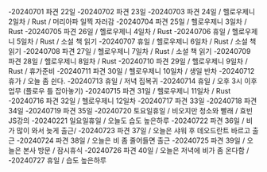 -20240701 파견 22일
-20240702 파견 23일
-20240703 파견 24일 / 헬로우제니 2일차 / Rust / 머리아파 일찍 자러감
-20240704 파견 25일 / 헬로우제니 3일차 / Rust
-20240705 파견 26일 / 헬로우제니 4일차 / Rust
-20240706 휴일 / 헬로우제니 5일차 / Rust / 소설 책 읽기
-20240707 휴일 / 헬로우제니 6일차 / Rust / 소설 책 읽기
-20240708 파견 27일 / 헬로우제니 7일차 / Rust / 소설 책 읽기
-20240709 파견 28일 / 헬로우제니 8일차 / Rust
-20240710 파견 29일 / 헬로우제니 9일차 / Rust / 휴가준비
-20240711 파견 30일 / 헬로우제니 10일차 / 생일 반차
-20240712 휴가 / 오늘 좀 쉰다.
-20240713 휴일 / 저녁 집복귀
-20240714 휴일 / 오후 3시 이후 업무 (플로우 틀 잡아놓기)
-20240715 파견 31일 / 헬로우제니 11일차 / Rust
-20240716 파견 32일 / 헬로우제니 12일차
-20240717 파견 33일
-20240718 파견 34일
-20240719 파견 35일
-20240720 토요일휴일 / 비오지만 청소와 빨래 / 효빈JS강의
-20240221 일요일휴일 / 오늘도 습도 높은하루
-20240722 파견 36일 / 비가 많이 와서 늦게 출근/
-20240723 파견 37일 / 오늘은 샤워 후 데오드란트 바르고 출근
-20240724 파견 38일 / 오늘은 비 좀 줄어들면 출근
-20240725 파견 39일 / 오늘은 본사 방문 / 잠시휴식
-20240726 파견 40일 / 오늘은 저녁에 비가 좀 온다함 /
-20240727 휴일 / 습도 높은하루
